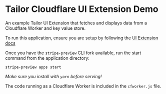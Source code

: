 # Tailor Cloudflare UI Extension Demo

An example Tailor UI Extension that fetches and displays data from a Cloudflare Worker and key value store.

To run this application, ensure you are setup by following the [UI Extension docs](https://stripe.com/docs/stripe-apps)

Once you have the `stripe-preview` CLI fork available, run the start command from the application directory:

```
stripe-preview apps start
```
_Make sure you install with `yarn` before serving!_


The code running as a Cloudflare Worker is included in the `cfworker.js` file.
